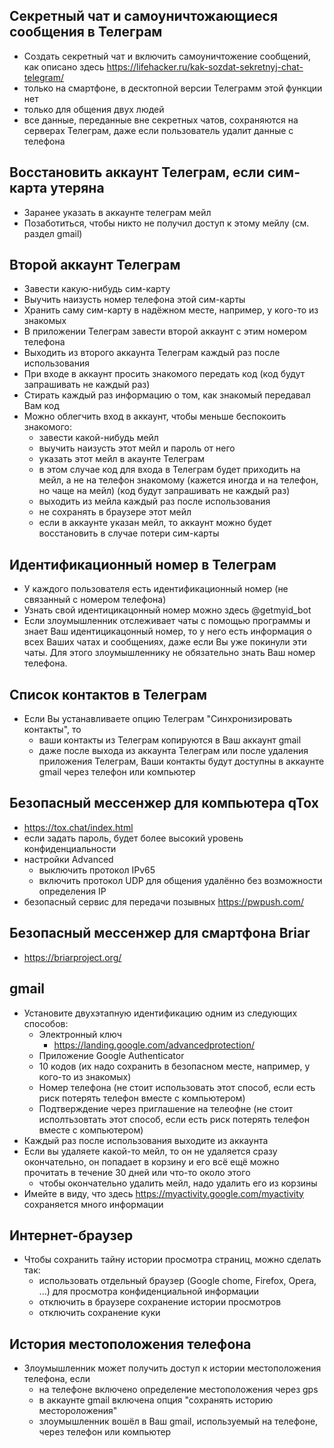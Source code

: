 ## Секретный чат и самоуничтожающиеся сообщения в Телеграм
* Создать секретный чат и включить самоуничтожение сообщений, как описано здесь https://lifehacker.ru/kak-sozdat-sekretnyj-chat-telegram/
* только на смартфоне, в десктопной версии Телеграмм этой функции нет
* только для общения двух людей
* все данные, переданные вне секретных чатов, сохраняются на серверах Телеграм, даже если пользователь удалит данные с телефона
 
## Восстановить аккаунт Телеграм, если сим-карта утеряна
* Заранее указать в аккаунте телеграм мейл
* Позаботиться, чтобы никто не получил доступ к этому мейлу (см. раздел gmail)

## Второй аккаунт Телеграм
* Завести какую-нибудь сим-карту
* Выучить наизусть номер телефона этой сим-карты
* Хранить саму сим-карту в надёжном месте, например, у кого-то из знакомых
* В приложении Телеграм завести второй аккаунт с этим номером телефона
* Выходить из второго аккаунта Телеграм каждый раз после использования
* При входе в аккаунт просить знакомого передать код (код будут запрашивать не каждый раз)
* Стирать каждый раз информацию о том, как знакомый передавал Вам код
* Можно облегчить вход в аккаунт, чтобы меньше беспокоить знакомого:
  + завести какой-нибудь мейл
  + выучить наизусть этот мейл и пароль от него
  + указать этот мейл в акаунте Телеграм
  + в этом случае код для входа в Телеграм будет приходить на мейл, а не на телефон знакомому (кажется иногда и на телефон, но чаще на мейл) (код будут запрашивать не каждый раз)
  + выходить из мейла каждый раз после использования
  + не сохранять в браузере этот мейл
  + если в аккаунте указан мейл, то аккаунт можно будет восстановить в случае потери сим-карты

## Идентификационный номер в Телеграм
* У каждого пользователя есть идентификационный номер (не связанный с номером телефона)
* Узнать свой идентицикацонный номер можно здесь @getmyid_bot
* Если злоумышленник отслеживает чаты с помощью программы и знает Ваш идентицикацонный номер, то у него есть информация о всех Ваших чатах и сообщениях, даже если Вы уже покинули эти чаты. Для этого злоумышленнику не обязательно знать Ваш номер телефона.

## Список контактов в Телеграм
* Если Вы устанавливаете опцию Телеграм "Cинхронизировать контакты", то
  + ваши контакты из Телеграм копируются в Ваш аккаунт gmail
  + даже после выхода из аккаунта Телеграм или после удаления приложения Телеграм, Ваши контакты будут доступны в аккаунте gmail через телефон или компьютер

## Безопасный мессенжер для компьютера qTox
* https://tox.chat/index.html
* если задать пароль, будет более высокий уровень конфиденциальности
* настройки Advanced
  + выключить протокол IPv65 
  + включить протокол UDP для общения удалённо без возможности определения IP 
* безопасный сервис для передачи позывных https://pwpush.com/

## Безопасный мессенжер для смартфона Briar
* https://briarproject.org/

## gmail
* Установите двухэтапную идентификацию одним из следующих способов:
  + Электронный ключ
     - https://landing.google.com/advancedprotection/
  + Приложение Google Authenticator
  + 10 кодов (их надо сохранить в безопасном месте, например, у кого-то из знакомых)
  + Номер телефона (не стоит использовать этот способ, если есть риск потерять телефон вместе с компьютером)
  + Подтверждение через приглашение на телеофне (не стоит исполтьзовтать этот способ, если есть риск потерять телефон вместе с компьютером)
* Каждый раз после использования выходите из аккаунта
* Если вы удаляете какой-то мейл, то он не удаляется сразу окончательно, он попадает в корзину и его всё ещё можно прочитать в течение 30 дней или что-то около этого
  + чтобы окончательно удалить мейл, надо удалить его из корзины
* Имейте в виду, что здесь https://myactivity.google.com/myactivity сохраняется много информации
  
## Интернет-браузер
* Чтобы сохранить тайну истории просмотра страниц, можно сделать так: 
  + использовать отдельный браузер (Google chome, Firefox, Opera, ...) для просмотра конфиденциальной информации 
  + отключить в браузере сохранение истории просмотров
  + отключить сохранение куки

## История местоположения телефона
* Злоумышленник может получить доступ к истории местоположения телефона, если
  + на телефоне включено определение местоположения через gps
  + в аккаунте gmail включена опция "сохранять историю местороложения"
  + злоумышленник вошёл в Ваш gmail, используемый на телефоне, через телефон или компьютер
  

